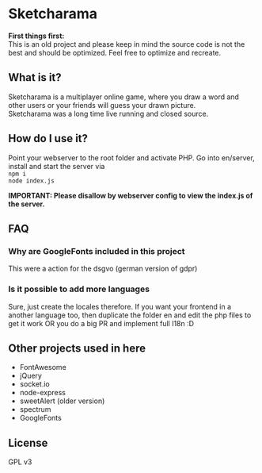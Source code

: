 # Sketcharama
**First things first:**  
This is an old project and please keep in mind the source code is not the best and should be optimized. Feel free to optimize and recreate.
## What is it?
Sketcharama is a multiplayer online game, where you draw a word and other users or
your friends will guess your drawn picture.  
Sketcharama was a long time live running and closed source.
## How do I use it?
Point your webserver to the root folder and activate PHP.
Go into en/server, install and start the server via  
`npm i`  
`node index.js`  

**IMPORTANT: Please disallow by webserver config to view the index.js of the server.**
## FAQ
### Why are GoogleFonts included in this project
This were a action for the dsgvo (german version of gdpr)
### Is it possible to add more languages
Sure, just create the locales therefore. If you want your frontend in a another language too, then duplicate the folder en and edit the php files to get it work OR you do a big PR and implement full I18n :D
## Other projects used in here
* FontAwesome
* jQuery
* socket.io
* node-express
* sweetAlert (older version)
* spectrum
* GoogleFonts

## License
GPL v3
